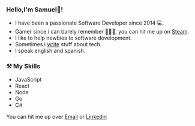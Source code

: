 ### Hello,I'm Samuel🧐!

- I have been a passionate Software Developer since 2014 💻.
- Gamer since i can barely remember 🤷🏾‍♂️, you can hit me up on [Steam](https://steamcommunity.com/id/omegashocker/).
- I like to help newbies to software development.
- Sometimes i [write](https://samy023.bearblog.dev/) stuff about tech.
- I speak english and spanish.

### ⚒ My Skills
- JavaScript 
- React
- Node 
- Go 
- C#


You can hit me up over [Email](mailto:delacruzportorrealsamueldavid@gmail.com) or [Linkedin](https://www.linkedin.com/in/samuel-de-la-cruz-portorreal)
